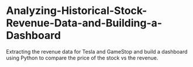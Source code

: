 # Analyzing-Historical-Stock-Revenue-Data-and-Building-a-Dashboard
Extracting the revenue data for Tesla and GameStop and build a dashboard using Python to compare the price of the stock vs the revenue.
